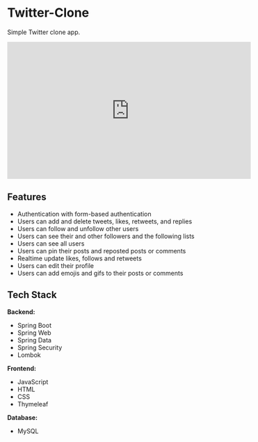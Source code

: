 # Twitter-Clone

Simple Twitter clone app.

<iframe width="560" height="315" src="https://youtu.be/Hz4mu7brAdY" frameborder="0" allow="accelerometer; autoplay; clipboard-write; encrypted-media; gyroscope; picture-in-picture" allowfullscreen></iframe>


## Features

- Authentication with form-based authentication
- Users can add and delete tweets, likes, retweets, and replies
- Users can follow and unfollow other users
- Users can see their and other followers and the following lists
- Users can see all users
- Users can pin their posts and reposted posts or comments
- Realtime update likes, follows and retweets
- Users can edit their profile
- Users can add emojis and gifs to their posts or comments

## Tech Stack

**Backend:** 
- Spring Boot 
- Spring Web 
- Spring Data
- Spring Security 
- Lombok

**Frontend:** 
- JavaScript 
- HTML
- CSS
- Thymeleaf

**Database:** 
- MySQL

